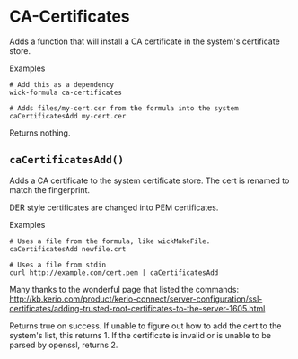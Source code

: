 CA-Certificates
===============

Adds a function that will install a CA certificate in the system's certificate store.

Examples

    # Add this as a dependency
    wick-formula ca-certificates

    # Adds files/my-cert.cer from the formula into the system
    caCertificatesAdd my-cert.cer

Returns nothing.


`caCertificatesAdd()`
---------------------

Adds a CA certificate to the system certificate store.  The cert is renamed to match the fingerprint.

DER style certificates are changed into PEM certificates.

Examples

    # Uses a file from the formula, like wickMakeFile.
    caCertificatesAdd newfile.crt

    # Uses a file from stdin
    curl http://example.com/cert.pem | caCertificatesAdd

Many thanks to the wonderful page that listed the commands: http://kb.kerio.com/product/kerio-connect/server-configuration/ssl-certificates/adding-trusted-root-certificates-to-the-server-1605.html

Returns true on success.  If unable to figure out how to add the cert to the system's list, this returns 1.  If the certificate is invalid or is unable to be parsed by openssl, returns 2.


